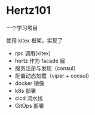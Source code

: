 # Hertz101

一个学习项目

使用 kitex 框架，实现了

* rpc 调用(kitex)
* hertz 作为 facade 层
* 服务注册与发现（consul）
* 配置动态加载（viper + consul）
* docker 镜像
* k8s 部署
* cicd 流水线
* GitOps 部署

